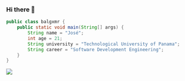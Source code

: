 ### Hi there 👋


```java
public class balgxmr {
    public static void main(String[] args) {
        String name = "José";
        int age = 21;
        String university = "Technological University of Panama";
        String career = "Software Development Engineering";
    }
}
```
<img src="https://github-readme-stats.vercel.app/api?username=balgxmr&&show_icons=true&title_color=D5425C&icon_color=D5425C&text_color=D5425C&bg_color=FFFEFE"> 

<!---
<div align="center"><img src="https://github.com/duiqt/herta_kuru/blob/main/static/img/hertaa_github.gif"></div>


<img src="https://spotify-recently-played-readme.vercel.app/api?user=a554cv3ht153qqo177q0109er&width=300&count=3" />


## [ඞ](https://www.youtube.com/watch?v=dQw4w9WgXcQ) About me
- Panamanian, 19 years old.
- Currently maintaining [PixelOS](https://github.com/PixelOS-AOSP) for Xiaomi Mi 9 (cepheus).
- Saquenme de latinoamérica xd.

# My social media
[![Twitter](https://img.shields.io/badge/Twitter-1DA1F2?style=for-the-badge&logo=twitter&logoColor=white)](https://twitter.com/balgxmr)
[![Telegram](https://img.shields.io/badge/Telegram-0088cc?style=for-the-badge&logo=telegram&logoColor=ffffff)](https://t.me/balgxmr)
[![YouTube](https://img.shields.io/badge/YouTube-FF0000?style=for-the-badge&logo=youtube&logoColor=white)](https://www.youtube.com/balgxmr)
[![Instagram](https://img.shields.io/badge/Instagram-E5C44C?style=for-the-badge&logo=instagram&logoColor=white)](https://www.instagram.com/seraphfx_/)
[![Instagram](https://img.shields.io/badge/Instagram-E4405F?style=for-the-badge&logo=instagram&logoColor=white)](https://www.instagram.com/balgxmr/)

baalgx/baalgx is a ✨ special ✨ repository because its `README.md` (this file) appears on your GitHub profile.
You can click the Preview link to take a look at your changes.
--->

